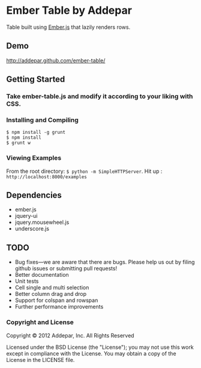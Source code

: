 # Ember Table by Addepar

Table built using [Ember.js](http://emberjs.com/) that lazily renders rows.

## Demo
http://addepar.github.com/ember-table/

## Getting Started

### Take ember-table.js and modify it according to your liking with CSS.

### Installing and Compiling
    $ npm install -g grunt
    $ npm install
    $ grunt w

### Viewing Examples
From the root directory: `$ python -m SimpleHTTPServer`.
Hit up : `http://localhost:8000/examples`

## Dependencies
* ember.js
* jquery-ui
* jquery.mousewheel.js
* underscore.js

## TODO
* Bug fixes—we are aware that there are bugs. Please help us out by filing github issues or submitting pull requests!
* Better documentation
* Unit tests
* Cell single and multi selection
* Better column drag and drop
* Support for colspan and rowspan
* Further performance improvements

### Copyright and License
Copyright © 2012 Addepar, Inc. All Rights Reserved

Licensed under the BSD License (the "License"); you may not use this work except in compliance with the License. You may obtain a copy of the License in the LICENSE file.
